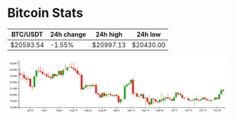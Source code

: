 # Bitcoin Stats

BTC/USDT|24h change|24h high|24h low|
|---|---|---|---|
|$20593.54|-1.55%|$20997.13|$20430.00|

<img src="./chart.svg">
